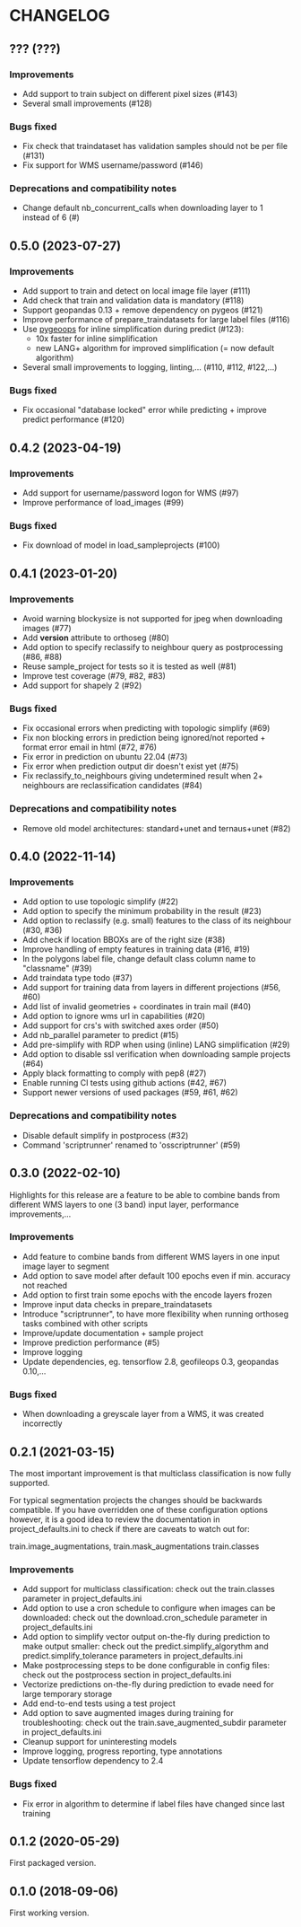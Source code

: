 # CHANGELOG

## ??? (???)

### Improvements

- Add support to train subject on different pixel sizes (#143)
- Several small improvements (#128)

### Bugs fixed

- Fix check that traindataset has validation samples should not be per file (#131)
- Fix support for WMS username/password (#146)

### Deprecations and compatibility notes

- Change default nb_concurrent_calls when downloading layer to 1 instead of 6 (#)

## 0.5.0 (2023-07-27)

### Improvements

- Add support to train and detect on local image file layer (#111)
- Add check that train and validation data is mandatory (#118)
- Support geopandas 0.13 + remove dependency on pygeos (#121)
- Improve performance of prepare_traindatasets for large label files (#116)
- Use [pygeoops](https://github.com/pygeoops/pygeoops) for inline simplification during
  predict (#123):
   - 10x faster for inline simplification
   - new LANG+ algorithm for improved simplification (= now default algorithm)
- Several small improvements to logging, linting,... (#110, #112, #122,...)

### Bugs fixed

- Fix occasional "database locked" error while predicting + improve predict performance (#120)

## 0.4.2 (2023-04-19)

### Improvements

- Add support for username/password logon for WMS (#97)
- Improve performance of load_images (#99)

### Bugs fixed

- Fix download of model in load_sampleprojects (#100)

## 0.4.1 (2023-01-20)

### Improvements

- Avoid warning blockysize is not supported for jpeg when downloading images (#77)
- Add __version__ attribute to orthoseg (#80)
- Add option to specify reclassify to neighbour query as postprocessing (#86, #88)
- Reuse sample_project for tests so it is tested as well (#81)
- Improve test coverage (#79, #82, #83)
- Add support for shapely 2 (#92)

### Bugs fixed

- Fix occasional errors when predicting with topologic simplify (#69)
- Fix non blocking errors in prediction being ignored/not reported + format error email in html (#72, #76)
- Fix error in prediction on ubuntu 22.04 (#73)
- Fix error when prediction output dir doesn't exist yet (#75)
- Fix reclassify_to_neighbours giving undetermined result when 2+ neighbours are reclassification candidates (#84)

### Deprecations and compatibility notes

- Remove old model architectures: standard+unet and ternaus+unet (#82)

## 0.4.0 (2022-11-14)

### Improvements

- Add option to use topologic simplify (#22)
- Add option to specify the minimum probability in the result (#23)
- Add option to reclassify (e.g. small) features to the class of its neighbour (#30, #36)
- Add check if location BBOXs are of the right size (#38)
- Improve handling of empty features in training data (#16, #19)
- In the polygons label file, change default class column name to "classname" (#39)
- Add traindata type todo (#37)
- Add support for training data from layers in different projections (#56, #60)
- Add list of invalid geometries + coordinates in train mail (#40)
- Add option to ignore wms url in capabilities (#20)
- Add support for crs's with switched axes order (#50)
- Add nb_parallel parameter to predict (#15)
- Add pre-simplify with RDP when using (inline) LANG simplification (#29)
- Add option to disable ssl verification when downloading sample projects (#64)
- Apply black formatting to comply with pep8 (#27)
- Enable running CI tests using github actions (#42, #67)
- Support newer versions of used packages (#59, #61, #62)

### Deprecations and compatibility notes

- Disable default simplify in postprocess (#32)
- Command 'scriptrunner' renamed to 'osscriptrunner' (#59)

## 0.3.0 (2022-02-10)

Highlights for this release are a feature to be able to combine bands from different WMS layers to one (3 band) input layer, performance improvements,...

### Improvements

- Add feature to combine bands from different WMS layers in one input image layer to segment
- Add option to save model after default 100 epochs even if min. accuracy not reached
- Add option to first train some epochs with the encode layers frozen
- Improve input data checks in prepare_traindatasets
- Introduce "scriptrunner", to have more flexibility when running orthoseg tasks combined with other scripts
- Improve/update documentation + sample project
- Improve prediction performance (#5)
- Improve logging
- Update dependencies, eg. tensorflow 2.8, geofileops 0.3, geopandas 0.10,...

### Bugs fixed

- When downloading a greyscale layer from a WMS, it was created incorrectly

## 0.2.1 (2021-03-15)

The most important improvement is that multiclass classification is now fully supported.

For typical segmentation projects the changes should be backwards compatible. If you have overridden one of these configuration options however, it is a good idea to review the documentation in project_defaults.ini to check if there are caveats to watch out for:

train.image_augmentations, train.mask_augmentations
train.classes

### Improvements

- Add support for multiclass classification: check out the train.classes parameter in project_defaults.ini
- Add option to use a cron schedule to configure when images can be downloaded: check
  out the download.cron_schedule parameter in project_defaults.ini
- Add option to simplify vector output on-the-fly during prediction to make output
  smaller: check out the predict.simplify_algorythm and predict.simplify_tolerance
  parameters in project_defaults.ini
- Make postprocessing steps to be done configurable in config files: check out the
  postprocess section in project_defaults.ini
- Vectorize predictions on-the-fly during prediction to evade need for large temporary storage
- Add end-to-end tests using a test project
- Add option to save augmented images during training for troubleshooting: check out
  the train.save_augmented_subdir parameter in project_defaults.ini
- Cleanup support for uninteresting models
- Improve logging, progress reporting, type annotations
- Update tensorflow dependency to 2.4

### Bugs fixed

- Fix error in algorithm to determine if label files have changed since last training

## 0.1.2 (2020-05-29)

First packaged version.

## 0.1.0 (2018-09-06)

First working version.
